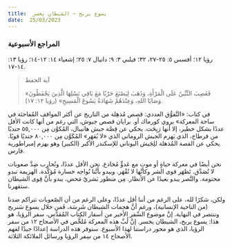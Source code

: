 ```yaml
---
title:  يسوع يربح – الشيطان يخسر
date:  25/03/2023
---
```


### المراجع الأسبوعية
رؤيا ١٢؛ أفسس ٥: ٢٥-٢٧، ٣٢؛ فيلبي ٣: ٩؛ دانيال ٧: ٢٥؛ إشعياء ١٤: ١٢-١٤؛ رؤيا ١٣: ١٤-١٧.

> <p>آية الحفظ</p>
> «فَغَضِبَ التِّنِّينُ عَلَى الْمَرْأَةِ، وَذَهَبَ لِيَصْنَعَ حَرْبًا مَعَ بَاقِي نَسْلِهَا الَّذِينَ يَحْفَظُونَ وَصَايَا اللهِ، وَعِنْدَهُمْ شَهَادَةُ يَسُوعَ الْمَسِيحِ» (رؤيا ١٢: ١٧).

في كتاب: «التَّفوُّق العددي: قصص مُذهِلة من التاريخ عن أكثر المواقف المُفاجئة في ساحة المعركة» يروي كورماك أو. برايان قصص جيوش، التي رغم من أنها كانت الأقل عددًا بشكل خطير، إلا أنها رَبِحَت. يحكي عن قِصَّة جيش هانيبال، المُكوَّن مِن ٥٥,٠٠٠ جنديًا من قرطاج، الذي يَهزم الجيش الروماني الذي «لا يُقهَر» المُكَوَّن مِن ٨٠,٠٠٠ جنديًا قويًا. يحكي عن القصة المُذهلة للِجَيش اليوناني للإسكندر الأكبر (الكبير) وهو يهزم إمبراطورية فارس.

نحن أيضًا في معركة حياةٍ أو موت مع عَدوٍّ مُخادع. نحن الأقل عددًا، ونُحارب ضِدَّ صعوبات لا تُصَدَّق. تَظهَر قوى الشر وكأنَّها لا تُقْهَر. ويبدو بأنَّنا نُواجه خسارة مُؤكَّدة. الهزيمة تبدو محتومة. والنَّصر يبدو بعيدًا عن الأنظار. مِن منظور بَشريّ مَحض، يبدو بأنَّ قِوى الشيطان ستقهرنا.

ولكن، شكرًا لله، على الرغم من أننا أقل عددًا، وعلى الرغم من أن الصّعوبات تتراكم ضدنا (من الناحية الإنسانية)، ورغم أنَّ هجمات الشيطان شَرِسَة، فَمن خلال يسوع سَنربح وننتصر في النهاية. إنَّ موضوع السِّفر الأخير من أسفار الكِتاب المُقدَّس، سفر الرؤيا، هو هذا: يسوع يربح، الشيطان يخسر. إنَّ لُبَّ هذه المعركة مُلخَّص في الأصحاح ١٢ من سفر الرؤيا، الذي هو محور دراستنا لهذا الأسبوع. ستوفر هذه الدراسة إعدادًا جيدًا لفهم الأصحاح ١٤ من سِفر الرؤيا ورسائل الملائكة الثلاثة.